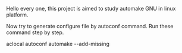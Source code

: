 Hello every one, this project is aimed to study automake GNU in linux platform.

Now try to generate configure file by autoconf command. Run these command step by step.

aclocal
autoconf
automake --add-missing